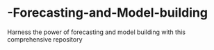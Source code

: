 # -Forecasting-and-Model-building
Harness the power of forecasting and model building with this comprehensive repository
